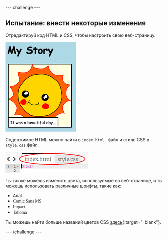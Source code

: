 \--- challenge \---

## Испытание: внести некоторые изменения

Отредактируй код HTML и CSS, чтобы настроить свою веб-страницу.

![скриншот](images/story-changes.png)

Содержимое HTML можно найти в ` index.html. ` файл и стиль CSS в ` style.css ` файл.

![скриншот](images/story-files.png)

Ты также можешь изменить цвета, используемые на веб-странице, и ты можешь использовать различные шрифты, такие как:

+ <span style="font-family: Arial;">Arial</span>
+ <span style="font-family: Comic Sans MS;">Comic Sans MS</span>
+ <span style="font-family: Impact;">Impact</span>
+ <span style="font-family: Tahoma;">Tahoma</span>

Ты можешь найти больше названий цветов CSS [здесь](http://jumpto.cc/colours){:target="_blank"}.

\--- /challenge \---